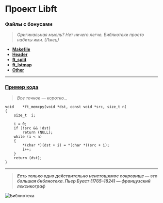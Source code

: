 # Проект Libft

### Файлы с бонусами
> *Оригинальная мысль? Нет ничего легче. Библиотеки просто набиты ими. (Лжец)*
* [**Makefile**](https://github.com/i-galimov/libft/blob/main/libft/Makefile)
* [**Header**](https://github.com/i-galimov/libft/blob/main/libft/libft.h)
* [**ft_split**](https://github.com/i-galimov/libft/blob/main/libft/ft_split.c)
* [**ft_lstmap**](https://github.com/i-galimov/libft/blob/main/libft/ft_lstmap.c)
* [**Other**](https://github.com/i-galimov/libft/tree/main/libft)
---
### [Пример кода](https://github.com/i-galimov/libft/blob/main/libft/ft_memcpy.c) 
> *Все точное — коротко...*
```
void	*ft_memcpy(void *dst, const void *src, size_t n)
{
	size_t	i;

	i = 0;
	if (!src && !dst)
		return (NULL);
	while (i < n)
	{
		*(char *)(dst + i) = *(char *)(src + i);
		i++;
	}
	return (dst);
}
```
********
> ***Есть только одно действительно неистощимое сокровище — это большая библиотека.
Пьер Буаст (1765–1824) — французский лексикограф***
> 
![Библиотека](https://media.proglib.io/wp-uploads/2019/02/books-lit@2x-e1550903308223.jpg)

